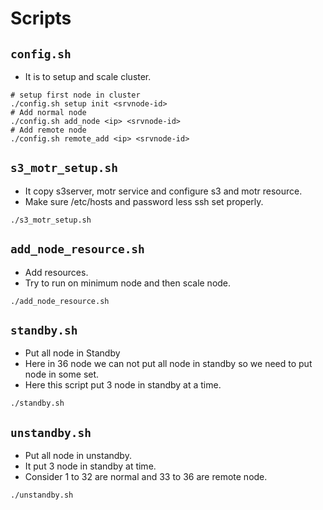 # Scripts

## `config.sh`
- It is to setup and scale cluster.
```
# setup first node in cluster
./config.sh setup init <srvnode-id>
# Add normal node
./config.sh add_node <ip> <srvnode-id>
# Add remote node
./config.sh remote_add <ip> <srvnode-id>
```

## `s3_motr_setup.sh`
- It copy s3server, motr service and configure s3 and motr resource.
- Make sure /etc/hosts and password less ssh set properly.
```
./s3_motr_setup.sh
```

## `add_node_resource.sh`
- Add resources.
- Try to run on minimum node and then scale node.
```
./add_node_resource.sh
```

## `standby.sh`
- Put all node in Standby
- Here in 36 node we can not put all node in standby so we need to put node in some set.
- Here this script put 3 node in standby at a time.
```
./standby.sh
```

## `unstandby.sh`
- Put all node in unstandby.
- It put 3 node in standby at time.
- Consider 1 to 32 are normal and 33 to 36 are remote node.
```
./unstandby.sh
```

##
